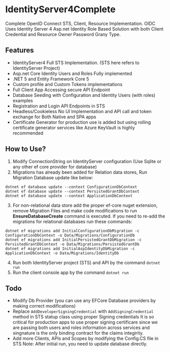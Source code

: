 # IdentityServer4Complete
Complete OpenID Connect STS, Client, Resource Implementation. OIDC Uses Identity Server 4 Asp.net Identity Role Based Solution with both Client Credential and Resource Owner Password Grany Type. 

## Features
- IdentityServer4 Full STS Implementation. (STS here refers to IdentityServer Project)
- Asp.net Core Identity Users and Roles Fully implemented
- .NET 5 and Entity Framework Core 5
- Custom profile and Custom Tokens implementations
- Full Client App Accessing secure API Endpoint
- Database Seeding with Configuration and Identity Users (with roles) examples
- Registration and Login API Endpoints in STS
- Headless/Cookieless No UI Implementation and API call and token exchange for Both Native and SPA apps
- Certificate Generator for production use is added but using rolling certificate generator services like Azure KeyVault is highly recommended

## How to Use?
1. Modify ConnectionString on IdentityServer configuration (Use Sqlite or any other ef core provider for database)
2. Migrations has already been added for Relation data stores, Run Migration Database update like below: 
```
dotnet ef database update --context ConfigurationDbContext
dotnet ef database update --context PersistedGrantDbContext
dotnet ef database update --context ApplicationDbContext
```
3. For non-relational data store add the proper ef-core nuget extension, remove Migration Files and make code modifications to run **EnsureDatabaseCreate** command is executed. If you need to re-add the migrations for relational databases run these commands:
```
dotnet ef migrations add InitialConfigurationDbMigration -c ConfigurationDbContext -o Data/Migrations/ConfigurationDb
dotnet ef migrations add InitialPersistedGrantDbMigration -c PersistedGrantDbContext -o Data/Migrations/PersistedGrantDb
dotnet ef migrations add InitialAspIdentityDbMigration -c ApplicationDbContext -o Data/Migrations/IdentityDb
```
4. Run both IdentityServer project (STS) and API by the command `dotnet run`
5. Run the client console app by the command `dotnet run`

## Todo

- Modify Db Provider (you can use any EFCore Database providers by making correct modifications)
- Replace `AddDeveloperSigningCredential` with `AddSigningCredential` method in STS statup class using proper Signing credentials It is so critical for production apps to use proper signing certificare since we are passing both users and roles information across services and singnature is the only binding contract for the claims integirity.
- Add more Clients, APIs and Scopes by modifying the Config.CS file in STS Note: After initial run, you need to update database directly.
